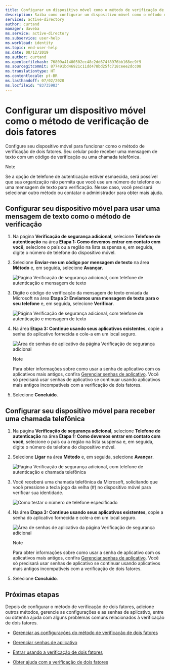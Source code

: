 ```yaml
---
title: Configurar um dispositivo móvel como o método de verificação de dois fatores – Azure Active Directory | Microsoft Docs
description: Saiba como configurar um dispositivo móvel como o método de verificação de dois fatores.
services: active-directory
author: curtand
manager: daveba
ms.service: active-directory
ms.subservice: user-help
ms.workload: identity
ms.topic: end-user-help
ms.date: 08/12/2019
ms.author: curtand
ms.openlocfilehash: 76809a41400502ec48c2dd674f8976bb168ec9f9
ms.sourcegitcommit: 877491bd46921c11dd478bd25fc718ceee2dcc08
ms.translationtype: HT
ms.contentlocale: pt-BR
ms.lasthandoff: 07/02/2020
ms.locfileid: "83735983"
---
```

# <a name="set-up-a-mobile-device-as-your-two-factor-verification-method"></a>Configurar um dispositivo móvel como o método de verificação de dois fatores

Configure seu dispositivo móvel para funcionar como o método de verificação de dois fatores. Seu celular pode receber uma mensagem de texto com um código de verificação ou uma chamada telefônica.

>[!Note]
> Se a opção de telefone de autenticação estiver esmaecida, será possível que sua organização não permita que você use um número de telefone ou uma mensagem de texto para verificação. Nesse caso, você precisará selecionar outro método ou contatar o administrador para obter mais ajuda.

## <a name="set-up-your-mobile-device-to-use-a-text-message-as-your-verification-method"></a>Configurar seu dispositivo móvel para usar uma mensagem de texto como o método de verificação

1. Na página **Verificação de segurança adicional**, selecione **Telefone de autenticação** na área **Etapa 1: Como devemos entrar em contato com você**, selecione o país ou a região na lista suspensa e, em seguida, digite o número de telefone do dispositivo móvel.

2. Selecione **Enviar-me um código por mensagem de texto** na área **Método** e, em seguida, selecione **Avançar**.

    ![Página Verificação de segurança adicional, com telefone de autenticação e mensagem de texto](media/multi-factor-authentication-verification-methods/multi-factor-authentication-text-message.png)

3. Digite o código de verificação da mensagem de texto enviada da Microsoft na área **Etapa 2: Enviamos uma mensagem de texto para o seu telefone** e, em seguida, selecione **Verificar**.

    ![Página Verificação de segurança adicional, com telefone de autenticação e mensagem de texto](media/multi-factor-authentication-verification-methods/multi-factor-authentication-text-message-test.png)

4. Na área **Etapa 3: Continue usando seus aplicativos existentes**, copie a senha do aplicativo fornecida e cole-a em um local seguro.

    ![Área de senhas de aplicativo da página Verificação de segurança adicional](media/multi-factor-authentication-verification-methods/multi-factor-authentication-app-passwords.png)

    >[!Note]
    >Para obter informações sobre como usar a senha de aplicativo com os aplicativos mais antigos, confira [Gerenciar senhas de aplicativo](multi-factor-authentication-end-user-app-passwords.md). Você só precisará usar senhas de aplicativo se continuar usando aplicativos mais antigos incompatíveis com a verificação de dois fatores.

5. Selecione **Concluído**.

## <a name="set-up-your-mobile-device-to-receive-a-phone-call"></a>Configurar seu dispositivo móvel para receber uma chamada telefônica

1. Na página **Verificação de segurança adicional**, selecione **Telefone de autenticação** na área **Etapa 1: Como devemos entrar em contato com você**, selecione o país ou a região na lista suspensa e, em seguida, digite o número de telefone do dispositivo móvel.

2. Selecione **Ligar** na área **Método** e, em seguida, selecione **Avançar**.

    ![Página Verificação de segurança adicional, com telefone de autenticação e chamada telefônica](media/multi-factor-authentication-verification-methods/multi-factor-authentication-phone-call.png)

3. Você receberá uma chamada telefônica da Microsoft, solicitando que você pressione a tecla jogo da velha (#) no dispositivo móvel para verificar sua identidade.

    ![Como testar o número de telefone especificado](media/multi-factor-authentication-verification-methods/multi-factor-authentication-phone-call-test.png)

4. Na área **Etapa 3: Continue usando seus aplicativos existentes**, copie a senha do aplicativo fornecida e cole-a em um local seguro.

    ![Área de senhas de aplicativo da página Verificação de segurança adicional](media/multi-factor-authentication-verification-methods/multi-factor-authentication-app-passwords.png)

    >[!Note]
    >Para obter informações sobre como usar a senha de aplicativo com os aplicativos mais antigos, confira [Gerenciar senhas de aplicativo](multi-factor-authentication-end-user-app-passwords.md). Você só precisará usar senhas de aplicativo se continuar usando aplicativos mais antigos incompatíveis com a verificação de dois fatores.

5. Selecione **Concluído**.

## <a name="next-steps"></a>Próximas etapas

Depois de configurar o método de verificação de dois fatores, adicione outros métodos, gerencie as configurações e as senhas de aplicativo, entre ou obtenha ajuda com alguns problemas comuns relacionados à verificação de dois fatores.

- [Gerenciar as configurações do método de verificação de dois fatores](multi-factor-authentication-end-user-manage-settings.md)

- [Gerenciar senhas de aplicativo](multi-factor-authentication-end-user-app-passwords.md)

- [Entrar usando a verificação de dois fatores](multi-factor-authentication-end-user-signin.md)

- [Obter ajuda com a verificação de dois fatores](multi-factor-authentication-end-user-troubleshoot.md)
